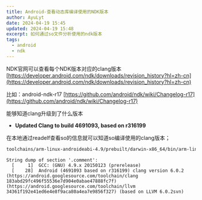 ```yaml
---
title: Android-查看动态库编译使用的NDK版本
author: AyuLyt
date: 2024-04-19 15:45
updated: 2024-04-19 15:48
excerpt: 如何通过so文件分析使用的ndk版本
tags:
  - android
  - ndk
---
```


NDK官网可以查看每个NDK版本对应的clang版本
[https://developer.android.com/ndk/downloads/revision_history?hl=zh-cn](https://developer.android.com/ndk/downloads/revision_history?hl=zh-cn)

比如：android-ndk-r17
[https://github.com/android/ndk/wiki/Changelog-r17](https://github.com/android/ndk/wiki/Changelog-r17)

能够知道clang升级到了什么版本
- **Updated Clang to build 4691093, based on r316199**


在本地通过readelf查看so的信息就可以知道so编译使用的clang版本；

```bash
toolchains/arm-linux-androideabi-4.9/prebuilt/darwin-x86_64/bin/arm-linux-androideabi-readelf -p ".comment" libfb.so
```

```Text
String dump of section '.comment':
  [     1]  GCC: (GNU) 4.9.x 20150123 (prerelease)
  [    28]  Android (4691093 based on r316199) clang version 6.0.2 (https://android.googlesource.com/toolchain/clang 183abd29fc496f55536e7d904e0abae47888fc7f) (https://android.googlesource.com/toolchain/llvm 34361f192e41ed6e4e8f9aca80a4ea7e9856f327) (based on LLVM 6.0.2svn)
```
